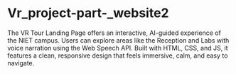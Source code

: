 # Vr_project-part-_website2
The VR Tour Landing Page offers an interactive, AI-guided experience of the NIET campus. Users can explore areas like the Reception and Labs with voice narration using the Web Speech API. Built with HTML, CSS, and JS, it features a clean, responsive design that feels immersive, calm, and easy to navigate.
